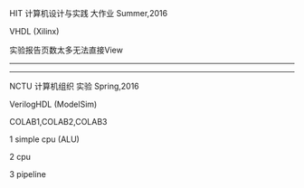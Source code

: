 HIT 计算机设计与实践 大作业  Summer,2016

VHDL (Xilinx)

实验报告页数太多无法直接View

--------------------------------------------------------     
--------------------------------------------------------      

NCTU 计算机组织 实验  Spring,2016

VerilogHDL (ModelSim)

COLAB1,COLAB2,COLAB3

1 simple cpu (ALU)

2 cpu

3 pipeline
